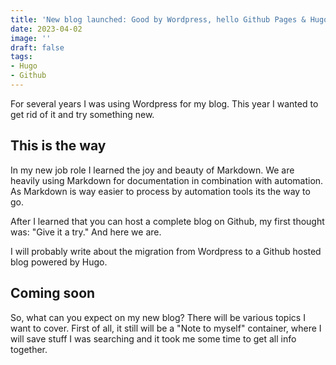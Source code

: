 ```yaml
---
title: 'New blog launched: Good by Wordpress, hello Github Pages & Hugo'
date: 2023-04-02
image: ''
draft: false
tags: 
- Hugo
- Github 
--- 
```


For several years I was using Wordpress for my blog. This year I wanted to get rid of it and try something new. 

## This is the way 
In my new job role I learned the joy and beauty of Markdown. We are heavily using Markdown for documentation in combination with automation. As Markdown is way easier to process by automation tools its the way to go. 

After I learned that you can host a complete blog on Github, my first thought was: "Give it a try." And here we are. 

I will probably write about the migration from Wordpress to a Github hosted blog powered by Hugo. 

## Coming soon 
So, what can you expect on my new blog? There will be various topics I want to cover. First of all, it still will be a "Note to myself" container, where I will save stuff I was searching and it took me some time to get all info together. 
